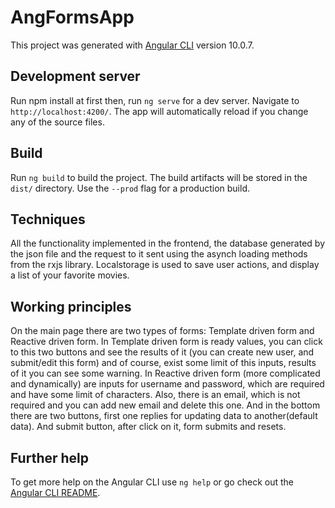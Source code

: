 # AngFormsApp

This project was generated with [Angular CLI](https://github.com/angular/angular-cli) version 10.0.7.

## Development server

Run npm install at first then, run `ng serve` for a dev server. Navigate to `http://localhost:4200/`. The app will automatically reload if you change any of the source files.

## Build

Run `ng build` to build the project. The build artifacts will be stored in the `dist/` directory. Use the `--prod` flag for a production build.

## Techniques

All the functionality implemented in the frontend, the database generated by the json file and the request to it sent using the asynch loading methods from the rxjs library. Localstorage is used to save user actions, and display a list of your favorite movies.

## Working principles

On the main page there are two types of forms: Template driven form and Reactive driven form.
In Template driven form is ready values, you can click to this two buttons and see the results of it (you can create new user, and submit/edit this form) and of course, exist some limit of this inputs, results of it you can see some warning.
In Reactive driven form (more complicated and dynamically) are inputs for username and password, which are required and have some limit of characters. Also,  there is an email, which is not required and you can add new email and delete this one. And in the bottom there are two buttons, first one replies for updating data to another(default data). And submit button, after click on it, form submits and resets.

## Further help

To get more help on the Angular CLI use `ng help` or go check out the [Angular CLI README](https://github.com/angular/angular-cli/blob/master/README.md).
